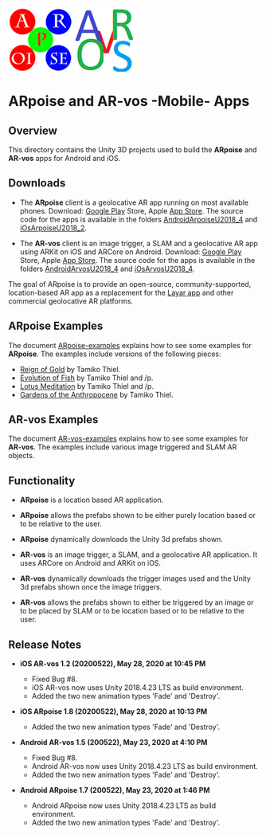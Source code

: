![ARpoise Logo](/images/arpoise_logo_rgb-128.png) ![AR-vos Logo](/images/arvos_logo_rgb-weiss128.png)
# ARpoise and AR-vos -Mobile- Apps

## Overview
This directory contains the Unity 3D projects used to build the **ARpoise** and **AR-vos** apps for Android and iOS.

## Downloads
- The **ARpoise** client is a geolocative AR app running on most available phones.
Download: [Google Play](https://play.google.com/store/apps/details?id=com.arpoise.ARpoise) Store, Apple [App Store](https://itunes.apple.com/de/app/arpoise/id1451460843). The source code for the apps is available in the folders [AndroidArpoiseU2018_4](AndroidArpoiseU2018_4) and [iOsArpoiseU2018_2](iOsArpoiseU2018_2).

- The **AR-vos** client is an image trigger, a SLAM and a geolocative AR app using ARKit on iOS and ARCore on Android.
Download: [Google Play](https://play.google.com/store/apps/details?id=com.arpoise.ARvos) Store, Apple [App Store](https://apps.apple.com/us/app/ar-vos/id1483218444). The source code for the apps is available in the folders [AndroidArvosU2018_4](AndroidArvosU2018_4) and [iOsArvosU2018_4](iOsArvosU2018_4).

The goal of ARpoise is to provide an open-source, community-supported, location-based AR app as a replacement for the 
[Layar app](https://www.layar.com/) and other commercial geolocative AR platforms.

## ARpoise Examples
The document [ARpoise-examples](ARpoise-examples.md) explains how to see some examples for **ARpoise**.
The examples include versions of the following pieces:
- [Reign of Gold](https://www.tamikothiel.com/AR/reign-of-gold.html) by Tamiko Thiel.
- [Evolution of Fish](https://www.tamikothiel.com/evolutionoffish/index.html) by Tamiko Thiel and /p.
- [Lotus Meditation](https://www.tamikothiel.com/AR/lotus-meditation.html) by Tamiko Thiel and /p.
- [Gardens of the Anthropocene](https://tamikothiel.com/gota/index.html) by Tamiko Thiel.

## AR-vos Examples
The document [AR-vos-examples](AR-vos-examples.md) explains how to see some examples for **AR-vos**.
The examples include various image triggered and SLAM AR objects.

## Functionality
- **ARpoise** is a location based AR application.

- **ARpoise** allows the prefabs shown to be either purely location based or to be relative to the user.

- **ARpoise** dynamically downloads the Unity 3d prefabs shown.

- **AR-vos** is an image trigger, a SLAM, and a geolocative AR application. It uses ARCore on Android and ARKit on iOS.

- **AR-vos** dynamically downloads the trigger images used and the Unity 3d prefabs shown once the image triggers.

- **AR-vos** allows the prefabs shown to either be triggered by an image or to be placed by SLAM or to be location based or to be relative to the user.

## Release Notes
- **iOS AR-vos 1.2 (20200522), May 28, 2020 at 10:45 PM**
  - Fixed Bug #8.
  - iOS AR-vos now uses Unity 2018.4.23 LTS as build environment.
  - Added the two new animation types 'Fade' and 'Destroy'.

- **iOS ARpoise 1.8 (20200522), May 28, 2020 at 10:13 PM**
  - Added the two new animation types 'Fade' and 'Destroy'.

- **Android AR-vos 1.5 (200522), May 23, 2020 at 4:10 PM**
  - Fixed Bug #8.
  - Android AR-vos now uses Unity 2018.4.23 LTS as build environment.
  - Added the two new animation types 'Fade' and 'Destroy'. 

- **Android ARpoise 1.7 (200522), May 23, 2020 at 1:46 PM**
  - Android ARpoise now uses Unity 2018.4.23 LTS as build environment.
  - Added the two new animation types 'Fade' and 'Destroy'.

